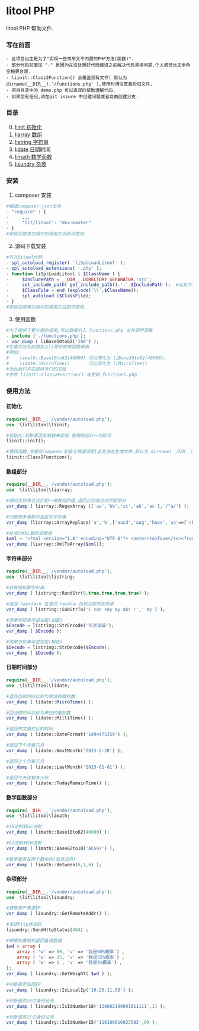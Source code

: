 litool PHP
==============
litool PHP 帮助文件.

### 写在前面
    - 此项目出生是为了"实现一些常用又不内置的PHP方法(函数)".
    - 部分代码前面加 "-" 是因为在没处理好代码缩进之前解决代码易读问题.个人感觉比加全角空格更合理.
    - liinit::Class2Function() 会覆盖现有文件( 默认为 dirname(__DIR__).'/functions.php' ),使用时请注意备份旧文件.
    - 项目目录中的 demo.php 可以直观的帮助理解代码.
    - 如果您有任何,请在git issure 中创建问题或者自由创建分支.

### 目录
0. [liinit 初始化](https://code.aliyun.com/litosrc/litool#%e5%88%9d%e5%a7%8b%e5%8c%96) <br />
1. [liarray 数组](https://code.aliyun.com/litosrc/litool#%E6%95%B0%E7%BB%84%E9%83%A8%E5%88%86) <br />
2. [listring 字符串](https://code.aliyun.com/litosrc/litool#%e5%ad%97%e7%ac%a6%e4%b8%b2%e9%83%a8%e5%88%86) <br />
3. [lidate 日期时间](https://code.aliyun.com/litosrc/litool#%e6%97%a5%e6%9c%9f%e6%97%b6%e9%97%b4%e9%83%a8%e5%88%86) <br />
4. [limath  数学函数](https://code.aliyun.com/litosrc/litool#%E6%95%B0%E5%AD%A6%E5%87%BD%E6%95%B0%E9%83%A8%E5%88%86) <br />
5. [lisundry  杂项](https://code.aliyun.com/litosrc/litool#%E6%9D%82%E9%A1%B9%E9%83%A8%E5%88%86) <br />

### 安装

1. composer 安装
```php
#编辑composer.json文件
- "require" : {
-     ...
-     "lit/litool": "dev-master"
- }
#安装后使用文档中的调用方法即可使用.
```

2. 源码下载安装 
```php
#引入litool代码
- spl_autoload_register( 'liSplLoadLitool' );
- spl_autoload_extensions( '.php' );
- function liSplLoadLitool ( $ClassName ) {
-     $IncludePath = __DIR__.DIRECTORY_SEPARATOR.'src';
-     set_include_path( get_include_path().':'.$IncludePath );  #此处为代码包中litool/src路径,必要时请手动修改
-     $ClassFile = end (explode('\\',$ClassName));
-     spl_autoload ($ClassFile);
- }
#安装后使用文档中的调用方法即可使用.
```

3. 使用函数
```php
#为了提供了更方便的调用,可以直接引入 functions.php 文件调用函数
- include ('./functions.php');
- var_dump ( liBase10to62('100') );
#在类方法名前面加上li即可使用函数调用
#例如:
#    limath::Base10to62(40000) 可以简化为 liBase10to62(40000);
#    lidate::MicroTime()       可以简化为 liMicroTime()
#为此我们不在提供专门的文档
#参考 liinit::Class2Function() 来更新 functions.php
```

### 使用方法

#### 初始化
```php
require(__DIR__.'/vendor/autoload.php');
use  \lit\litool\liinit;

#初始化:判断是否有依赖未安装 使用前运行一次即可
liinit::init();

#类转函数,方便非composer安装与快速调用[此方法会生成文件,默认为 dirname(__DIR__).'/functions.php']
liinit::Class2Function();
```

#### 数组部分

```php
require(__DIR__.'/vendor/autoload.php');
use  \lit\litool\liarray;

#通过正则表达式匹配一维数组的值,返回正则表达式匹配部分
var_dump ( liarray::RegexArray (['aa','bb','cc','ab','ac'],'/^a/') );

#归替换多维数中指定的字符串
var_dump (liarray::ArrayReplace('a','b',['aacd','aag','have','aa'=>['cba']]));

#标准的XML解析成数组
$xml = '<?xml version="1.0" encoding="UTF-8"?> <note><to>Tove</to><from>Jani</from><heading>Reminder</heading></note>';
var_dump (liarray::XmlToArray($xml));

```

#### 字符串部分

```php
require(__DIR__.'/vendor/autoload.php');
use  \lit\litool\listring;

#获取随机数字符串
var_dump ( listring::RandStr(8,true,true,true,true) );

#返回 haystack 在首次 needle 出现之前的字符串
var_dump ( listring::SubStrTo('i can say my abc !',' my') );

#简单字符串可逆加密(加密)
$Encode = listring::StrEncode('可逆运算');
var_dump ( $Encode );

#简单字符串可逆加密(解密)
$Decode = listring::StrDecode($Encode);
var_dump ( $Decode );

```

#### 日期时间部分

```php
require(__DIR__.'/vendor/autoload.php');
use  \lit\litool\lidate;

#返回当前时间以秒为单位的微秒数
var_dump ( lidate::MicroTime() );

#回当前时间以秒为单位的毫秒数
var_dump ( lidate::MilliTime() );

#返回中文格式化的时间
var_dump ( lidate::DateFormat('1494475359') );

#返回下个月是几月
var_dump ( lidate::NextMonth('2015-2-28') );

#返回上个月是几月
var_dump ( lidate::LastMonth('2015-01-01') );

#返回今天还剩多少秒
var_dump ( lidate::TodayRemainTime() );

```

#### 数学函数部分
```php
require(__DIR__.'/vendor/autoload.php');
use  \lit\litool\limath;

#10进制转62进制
var_dump ( limath::Base10to62(40000) );

#62进制转10进制
var_dump ( limath::Base62to10('ACG97') );

#数字是否在两个数中间(包含边界)
var_dump ( limath::Between(6,1,6) );
```

#### 杂项部分
```php
require(__DIR__.'/vendor/autoload.php');
use  \lit\litool\lisundry;

#获取用户来源IP
var_dump ( lisundry::GetRemoteAddr() );

#发送http状态码
lisundry::SendHttpStatus(404) ;

#根据权重随机返回备选数据
$wd = array (
    array ( 'w' => 60, 'v' => '我是60%概率') ,
    array ( 'w' => 35, 'v' => '我是35%概率') ,
    array ( 'w' => 5 , 'v' => '我是5%概率') ,
);
var_dump ( lisundry::GetWeight( $wd ) );

#判断是否私网IP
var_dump ( lisundry::IsLocalIp('10.25.11.58') );

#判断是否18位身份证号
var_dump ( lisundry::IsIdNumber18('130602199001011111',1) );

#判断是否15位身份证号
var_dump ( lisundry::IsIdNumber15('110100010923582',0) );

```
